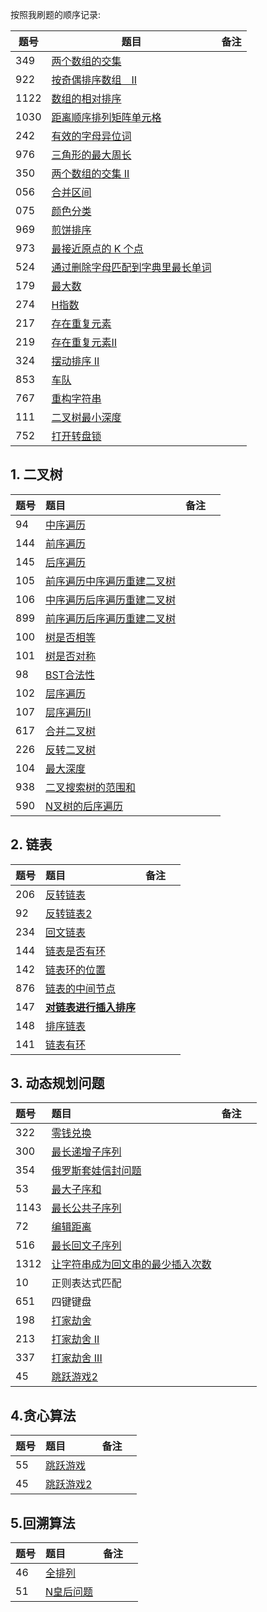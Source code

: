 按照我刷题的顺序记录:

|题号|题目|备注|
|---|---|---|
|349|[两个数组的交集](./349.go)||
|922|[按奇偶排序数组　II](./922.go)||
|1122|[数组的相对排序](./1122.go)||
|1030|[距离顺序排列矩阵单元格](./1030.go)||
|242|[有效的字母异位词](./242.go)||
|976|[三角形的最大周长](./976.go)||
|350|[两个数组的交集 II](./350.go)||
|056|[合并区间](./56.go)||
|075|[颜色分类](./75.go)||
|969|[煎饼排序](./969.go)||
|973|[最接近原点的 K 个点](./973.go)||
|524|[通过删除字母匹配到字典里最长单词](./524.go)||
|179|[最大数](./179.go)||
|274|[H指数](./274.go)||
|217|[存在重复元素](./217.go)||
|219|[存在重复元素Ⅱ](./219.go)||
|324|[摆动排序 II](./324.go)||
|853|[车队](./853.go)||
|767|[重构字符串](./767.go)||
|111|[二叉树最小深度](./111.go)||
|752|[打开转盘锁](./752.go)||

## 1. 二叉树
| 题号 | 题目                | 备注 |    |
|:----|:--------------------|:----|:---|
| 94  | [中序遍历](./94.go)       ||    |
| 144  | [前序遍历](./144.go)       ||    |
| 145  | [后序遍历](./145.go)       ||    |
| 105  | [前序遍历中序遍历重建二叉树](./105.go)       ||    |
 106  | [中序遍历后序遍历重建二叉树](./106.go)       ||    |
| 899  | [前序遍历后序遍历重建二叉树](./899.go)       ||    |
| 100  | [树是否相等](./100.go)       ||    |
| 101  | [树是否对称](./101.go)       ||    |
| 98  | [BST合法性](./98.go)       ||    |
| 102  | [层序遍历](./102.go)       ||    |
| 107  | [层序遍历II](./107.go)       ||    |
|617|[合并二叉树](./617.go)|||
|226|[反转二叉树](./226.go)|||
|104|[最大深度](./104.go)|||
|938|[二叉搜索树的范围和](./938.go)|||
|590|[N叉树的后序遍历](./590.go)|||

## 2. 链表
| 题号 | 题目                | 备注 |    |
|:----|:--------------------|:----|:---|
| 206  | [反转链表](./206.go)       ||    |
| 92  | [反转链表2](./92.go)       ||    |
|234|[回文链表](./234.go)|
|144|[链表是否有环](./144.go)||
|142|[链表环的位置](./142.go)||
|876|[链表的中间节点](./876.go)||
|147|[**对链表进行插入排序**](./147.go)||
|148|[排序链表](./148.go)||
|141|[链表有环](./141.go)||

## 3. 动态规划问题
| 题号  | 题目                    | 备注 |    |
|:-----|:-----------------------|:-----|:---|
| 322  | [零钱兑换](./322.go)          ||    |
| 300  | [最长递增子序列](./300.go)     ||    |
| 354  | [俄罗斯套娃信封问题](./354.go)  ||    |
| 53   | [最大子序和](./53.go)          ||    |
| 1143 | [最长公共子序列](./1143.go)    ||    |
| 72   | [编辑距离](./72.go)           ||    |
| 516  | [最长回文子序列](./516.go)     ||    |
| 1312 | [让字符串成为回文串的最少插入次数](./1312.go) ||    |
| 10   | 正则表达式匹配                 ||    |
| 651  | 四键键盘                      ||    |
| 198  | [打家劫舍](./198.go)     |     |    |
| 213  | [打家劫舍 II ](./213.go) |     |    |
| 337  | [打家劫舍 III](./337.go) |     |    |
| 45   | [跳跃游戏2](./45.go)     |     |    |

## 4.贪心算法
| 题号 | 题目                | 备注 |    |
|:----|:--------------------|:----|:---|
| 55  | [跳跃游戏](./55.go)       ||    |
| 45  | [跳跃游戏2](./45.go) |     |    |

## 5.回溯算法
| 题号 | 题目                | 备注 |    |
|:----|:--------------------|:----|:---|
|46|[全排列](./46.go)||
|51|[N皇后问题](./51.go)||